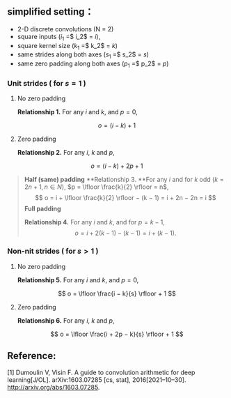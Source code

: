 ## simplified setting：

* 2-D discrete convolutions (N = 2)
* square inputs ($i_1$ =$ i_2$ = $i$),
* square kernel size ($k_1$ =$ k_2$ = $k$)
* same strides along both axes ($s_1$ =$ s_2$ = $s$)
* same zero padding along both axes ($p_1$ =$ p_2$ = $p$)

### Unit strides ( for $s = 1$ )

1. No zero padding

   **Relationship 1.** For any $i$ and $k$, and $p = 0$, 

$$
o = (i − k) + 1
$$

2. Zero padding

   **Relationship 2.** For any $i$, $k$ and $p$,

$$
o = (i − k) + 2p + 1
$$
> **Half (same) padding**
> **Relationship 3. **For any $i$ and for $k$ odd ($k = 2n + 1, n ∈ N$), $p = \lfloor \frac{k}{2} \rfloor = n$, 
> $$
> o = i + \lfloor \frac{k}{2} \rfloor − (k − 1) = i + 2n − 2n = i
> $$
> **Full padding**
>
> **Relationship 4.** For any $i$ and $k$, and for $p = k − 1$, 
> $$
> o = i + 2(k − 1) − (k − 1) = i + (k − 1).
> $$

### Non-nit strides ( for $s > 1$ )

1. No zero padding

   **Relationship 5.** For any $i$ and $k$, and $p = 0$, 

$$
o = \lfloor \frac{i − k}{s} \rfloor + 1
$$

2. Zero padding

   **Relationship 6.** For any $i$, $k$ and $p$,

$$
o = \lfloor \frac{i + 2p − k}{s} \rfloor + 1
$$



## Reference:

[1] Dumoulin V, Visin F. A guide to convolution arithmetic for deep learning[J/OL]. arXiv:1603.07285 [cs, stat], 2016[2021–10–30]. http://arxiv.org/abs/1603.07285.
